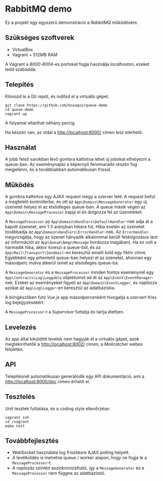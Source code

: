 RabbitMQ demo
=============

Ez a projekt egy egyszerű demonstráció a _RabbitMQ_ működésére.

Szükséges szoftverek
--------------------

- VirtualBox
- Vagrant + 512MB RAM

A Vagrant a _8000-8004_-es portokat fogja használja _localhoston_, ezeket tedd szabaddá.

Telepítés
---------

Klónozd le a Git repót, és indítsd el a virtuális gépet.

```
git clone https://github.com/kovagoz/queue-demo
cd queue-demo
vagrant up
```

A folyamat eltarthat néhány percig.

Ha készen van, az oldal a [http://localhost:8000/](http://localhost:8000/) címen lesz elérhető.

Használat
---------

A jobb felső sarokban lévő gombra kattintva lehet új jobokat elhelyezni a queue-ban. Az eseménynapló a képernyő fennmaradó részén fog megjelenni, és a továbbiakban automatikusan frissül.

Működés
-------

A gombra kattintva egy AJAX request megy a szerver felé. A request befut a megfelelő kontrollerbe, és ott az `App\Domain\MessageGenerator` egy új üzenetet helyez el az elsődleges queue-ban. A queue másik végén az `App\Domain\MessageProcessor` kapja el és dolgozza fel az üzeneteket.

A `MessageProcessor` az `App\Domain\Handlers\DefaultHandler`-nek adja át a kapott üzenetet, ami 1:3 arányban hibára fut. Hiba esetén az üzenetet továbbadja az `App\Domain\Handlers\ErrorHandler`-nek. Az `ErrorHandler` megvizsgálja, hogy az üzenet hányadik alkalommal került feldolgozásra (ezt az információt az `App\Queue\Amqp\Message` hordozza magában). Ha ez volt a harmadik hiba, akkor kiveszi a queue-ból, és az `App\Mail\Transport\Sendmail`-en keresztül emailt küld egy fiktív címre. Egyébként egy pihentető queue-ban helyezi el az üzenetet, ahonnan egy másodperc múlva átkerül ismét az elsődleges queue-ba.

A `MessageGenerator` és a `MessageProcessor` minden fontos eseménynél egy `App\Contracts\Log\Loggable` objektumot ad át az `App\Event\EventManager`-nek. Ezeket az eseményeket figyeli az `App\Domain\EventLogger`, és naplózza azokat az `App\Log\Logger`-en keresztül az adatbázisba.

A böngészőben futó _Vue.js_ app másodpercenként hívogatja a szervert friss log bejegyzésekért.

A `MessageProcessor`-t a _Supervisor_ futtatja és tartja életben.

Levelezés
---------

Az app által kiküldött levelek nem hagyják el a virtuális gépet, azok megtekinthetők a [http://localhost:8002/](http://localhost:8002/) címen, a _Mailcatcher_ webes felületén.

API
---

Telepítésnél automatikusan generálódik egy API dokumentáció, ami a [http://localhost:8000/doc](http://localhost:8000/doc) címen érhető el.

Tesztelés
---------

Unit tesztek futtatása, és a coding style ellenőrzése:

```
vagrant ssh
cd /vagrant
make test
```

Továbbfejlesztés
----------------

- WebSocket használata log frissítésre AJAX polling helyett.
- A levélküldés is mehetne queue / worker alapon, hogy ne fogja le a `MessageProcessor`-t.
- A naplózás szintén aszinkronizálható, így a `MessageGenerator` és a `MessageProcessor` nem függne az adatbázistól.

